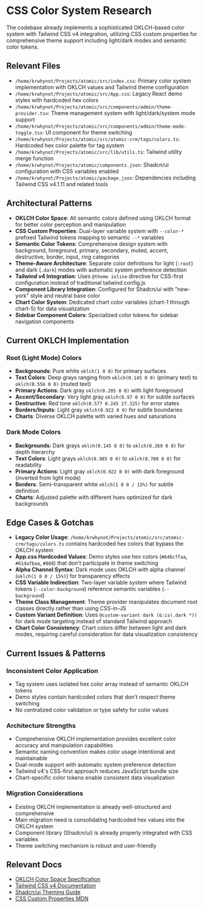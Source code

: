# CSS Color System Research

The codebase already implements a sophisticated OKLCH-based color system with Tailwind CSS v4 integration, utilizing CSS custom properties for comprehensive theme support including light/dark modes and semantic color tokens.

## Relevant Files

- `/home/krwhynot/Projects/atomic/src/index.css`: Primary color system implementation with OKLCH values and Tailwind theme configuration
- `/home/krwhynot/Projects/atomic/src/App.css`: Legacy React demo styles with hardcoded hex colors
- `/home/krwhynot/Projects/atomic/src/components/admin/theme-provider.tsx`: Theme management system with light/dark/system mode support
- `/home/krwhynot/Projects/atomic/src/components/admin/theme-mode-toggle.tsx`: UI component for theme switching
- `/home/krwhynot/Projects/atomic/src/atomic-crm/tags/colors.ts`: Hardcoded hex color palette for tag system
- `/home/krwhynot/Projects/atomic/src/lib/utils.ts`: Tailwind utility merge function
- `/home/krwhynot/Projects/atomic/components.json`: Shadcn/ui configuration with CSS variables enabled
- `/home/krwhynot/Projects/atomic/package.json`: Dependencies including Tailwind CSS v4.1.11 and related tools

## Architectural Patterns

- **OKLCH Color Space**: All semantic colors defined using OKLCH format for better color perception and manipulation
- **CSS Custom Properties**: Dual-layer variable system with `--color-*` prefixed Tailwind tokens mapping to semantic `--*` variables
- **Semantic Color Tokens**: Comprehensive design system with background, foreground, primary, secondary, muted, accent, destructive, border, input, ring categories
- **Theme-Aware Architecture**: Separate color definitions for light (`:root`) and dark (`.dark`) modes with automatic system preference detection
- **Tailwind v4 Integration**: Uses `@theme inline` directive for CSS-first configuration instead of traditional tailwind.config.js
- **Component Library Integration**: Configured for Shadcn/ui with "new-york" style and neutral base color
- **Chart Color System**: Dedicated chart color variables (chart-1 through chart-5) for data visualization
- **Sidebar Component Colors**: Specialized color tokens for sidebar navigation components

## Current OKLCH Implementation

### Root (Light Mode) Colors
- **Backgrounds**: Pure white `oklch(1 0 0)` for primary surfaces
- **Text Colors**: Deep grays ranging from `oklch(0.145 0 0)` (primary text) to `oklch(0.556 0 0)` (muted text)
- **Primary Actions**: Dark gray `oklch(0.205 0 0)` with light foreground
- **Accent/Secondary**: Very light gray `oklch(0.97 0 0)` for subtle surfaces
- **Destructive**: Red tone `oklch(0.577 0.245 27.325)` for error states
- **Borders/Inputs**: Light gray `oklch(0.922 0 0)` for subtle boundaries
- **Charts**: Diverse OKLCH palette with varied hues and saturations

### Dark Mode Colors
- **Backgrounds**: Dark grays `oklch(0.145 0 0)` to `oklch(0.269 0 0)` for depth hierarchy
- **Text Colors**: Light grays `oklch(0.985 0 0)` to `oklch(0.708 0 0)` for readability
- **Primary Actions**: Light gray `oklch(0.922 0 0)` with dark foreground (inverted from light mode)
- **Borders**: Semi-transparent white `oklch(1 0 0 / 15%)` for subtle definition
- **Charts**: Adjusted palette with different hues optimized for dark backgrounds

## Edge Cases & Gotchas

- **Legacy Color Usage**: `/home/krwhynot/Projects/atomic/src/atomic-crm/tags/colors.ts` contains hardcoded hex colors that bypass the OKLCH system
- **App.css Hardcoded Values**: Demo styles use hex colors (`#646cffaa`, `#61dafbaa`, `#888`) that don't participate in theme switching
- **Alpha Channel Syntax**: Dark mode uses OKLCH with alpha channel (`oklch(1 0 0 / 15%)`) for transparency effects
- **CSS Variable Indirection**: Two-layer variable system where Tailwind tokens (`--color-background`) reference semantic variables (`--background`)
- **Theme Class Management**: Theme provider manipulates document root classes directly rather than using CSS-in-JS
- **Custom Variant Definition**: Uses `@custom-variant dark (&:is(.dark *))` for dark mode targeting instead of standard Tailwind approach
- **Chart Color Consistency**: Chart colors differ between light and dark modes, requiring careful consideration for data visualization consistency

## Current Issues & Patterns

### Inconsistent Color Application
- Tag system uses isolated hex color array instead of semantic OKLCH tokens
- Demo styles contain hardcoded colors that don't respect theme switching
- No centralized color validation or type safety for color values

### Architecture Strengths
- Comprehensive OKLCH implementation provides excellent color accuracy and manipulation capabilities
- Semantic naming convention makes color usage intentional and maintainable
- Dual-mode support with automatic system preference detection
- Tailwind v4's CSS-first approach reduces JavaScript bundle size
- Chart-specific color tokens enable consistent data visualization

### Migration Considerations
- Existing OKLCH implementation is already well-structured and comprehensive
- Main migration need is consolidating hardcoded hex values into the OKLCH system
- Component library (Shadcn/ui) is already properly integrated with CSS variables
- Theme switching mechanism is robust and user-friendly

## Relevant Docs

- [OKLCH Color Space Specification](https://developer.mozilla.org/en-US/docs/Web/CSS/color_value/oklch)
- [Tailwind CSS v4 Documentation](https://tailwindcss.com/docs)
- [Shadcn/ui Theming Guide](https://ui.shadcn.com/docs/theming)
- [CSS Custom Properties MDN](https://developer.mozilla.org/en-US/docs/Web/CSS/--*)
